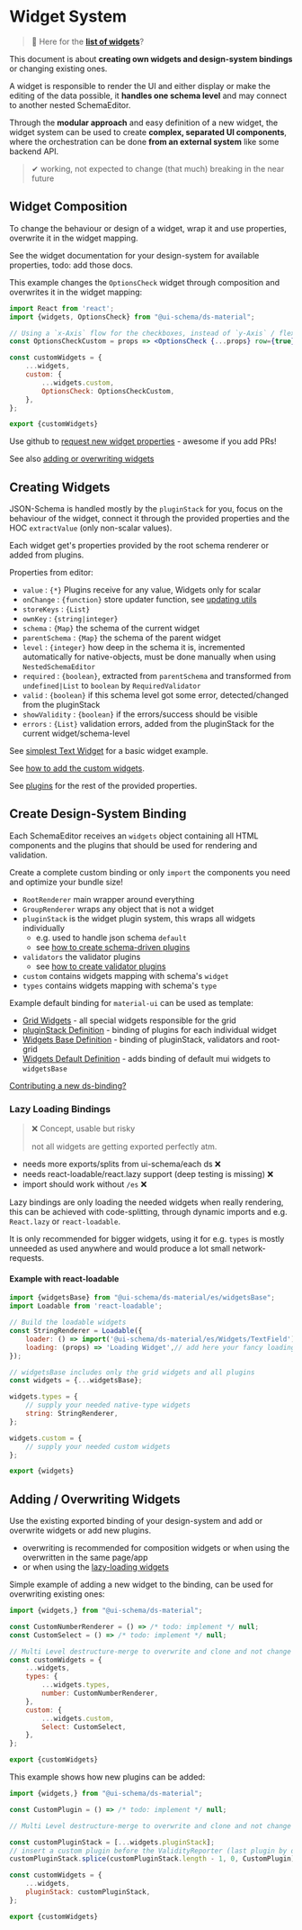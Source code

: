 # Widget System

> 📌 Here for the [**list of widgets**](/docs/overview#widget-list)?

This document is about **creating own widgets and design-system bindings** or changing existing ones.

A widget is responsible to render the UI and either display or make the editing of the data possible, it **handles one schema level** and may connect to another nested SchemaEditor.

Through the **modular approach** and easy definition of a new widget, the widget system can be used to create **complex, separated UI components**, where the orchestration can be done **from an external system** like some backend API.

>
> ✔ working, not expected to change (that much) breaking in the near future
>

## Widget Composition

To change the behaviour or design of a widget, wrap it and use properties, overwrite it in the widget mapping.

See the widget documentation for your design-system for available properties, todo: add those docs.

This example changes the `OptionsCheck` widget through composition and overwrites it in the widget mapping:

```jsx harmony
import React from 'react';
import {widgets, OptionsCheck} from "@ui-schema/ds-material";

// Using a `x-Axis` flow for the checkboxes, instead of `y-Axis` / flex-direction row instead of column 
const OptionsCheckCustom = props => <OptionsCheck {...props} row={true}/>

const customWidgets = {
    ...widgets,
    custom: {
        ...widgets.custom,
        OptionsCheck: OptionsCheckCustom,
    },
};

export {customWidgets}
```

Use github to [request new widget properties](https://github.com/ui-schema/ui-schema/issues/new?template=widget_composition.md) - awesome if you add PRs!

See also [adding or overwriting widgets](#adding--overwriting-widgets)

## Creating Widgets

JSON-Schema is handled mostly by the `pluginStack` for you, focus on the behaviour of the widget, connect it through the provided properties and the HOC `extractValue` (only non-scalar values).

Each widget get's properties provided by the root schema renderer or added from plugins.

Properties from editor:

- `value` : `{*}` Plugins receive for any value, Widgets only for scalar
- `onChange` : `{function}` store updater function, see [updating utils](/docs/core#store-updating-utils)
- `storeKeys` : `{List}`
- `ownKey` : `{string|integer}`
- `schema` : `{Map}` the schema of the current widget
- `parentSchema` : `{Map}` the schema of the parent widget
- `level` : `{integer}` how deep in the schema it is, incremented automatically for native-objects, must be done manually when using `NestedSchemaEditor`
- `required` : `{boolean}`, extracted from `parentSchema` and transformed from `undefined|List` to `boolean` by `RequiredValidator`
- `valid` : `{boolean}` if this schema level got some error, detected/changed from the pluginStack
- `showValidity` : `{boolean}` if the errors/success should be visible
- `errors` : `{List}` validation errors, added from the pluginStack for the current widget/schema-level

See [simplest Text Widget](/docs/core#simplest-text-widget) for a basic widget example.

See [how to add the custom widgets](#adding--overwriting-widgets).

See [plugins](/docs/widget-plugins) for the rest of the provided properties.

## Create Design-System Binding

Each SchemaEditor receives an `widgets` object containing all HTML components and the plugins that should be used for rendering and validation.

Create a complete custom binding or only `import` the components you need and optimize your bundle size!

- `RootRenderer` main wrapper around everything
- `GroupRenderer` wraps any object that is not a widget
- `pluginStack` is the widget plugin system, this wraps all widgets individually
    - e.g. used to handle json schema `default`
    - see [how to create schema-driven plugins](/docs/widget-plugins#creating-plugins)
- `validators` the validator plugins
    - see [how to create validator plugins](/docs/widget-plugins#creating-validator-plugins)
- `custom` contains widgets mapping with schema's `widget`
- `types` contains widgets mapping with schema's `type`
    
Example default binding for `material-ui` can be used as template:

- [Grid Widgets](https://github.com/ui-schema/ui-schema/tree/master/packages/ds-material/src/Grid.js) - all special widgets responsible for the grid
- [pluginStack Definition](https://github.com/ui-schema/ui-schema/tree/master/packages/ds-material/src/pluginStack.js) - binding of plugins for each individual widget
- [Widgets Base Definition](https://github.com/ui-schema/ui-schema/tree/master/packages/ds-material/src/widgetsBase.js) - binding of pluginStack, validators and root-grid
- [Widgets Default Definition](https://github.com/ui-schema/ui-schema/tree/master/packages/ds-material/src/widgets.js) - adds binding of default mui widgets to `widgetsBase`

[Contributing a new ds-binding?](/docs/design-systems#add-design-system-package)

### Lazy Loading Bindings

> ❌ Concept, usable but risky
>
> not all widgets are getting exported perfectly atm.

- needs more exports/splits from ui-schema/each ds ❌
- needs react-loadable/react.lazy support (deep testing is missing) ❌
- import should work without `/es` ❌

Lazy bindings are only loading the needed widgets when really rendering, this can be achieved with code-splitting, through dynamic imports and e.g. `React.lazy` or `react-loadable`.

It is only recommended for bigger widgets, using it for e.g. `types` is mostly unneeded as used anywhere and would produce a lot small network-requests.

#### Example with react-loadable

```js
import {widgetsBase} from "@ui-schema/ds-material/es/widgetsBase";
import Loadable from 'react-loadable';

// Build the loadable widgets
const StringRenderer = Loadable({
    loader: () => import('@ui-schema/ds-material/es/Widgets/TextField').then(module => module.StringRenderer),
    loading: (props) => 'Loading Widget',// add here your fancy loading component
});

// widgetsBase includes only the grid widgets and all plugins
const widgets = {...widgetsBase};

widgets.types = {
    // supply your needed native-type widgets
    string: StringRenderer,
};

widgets.custom = {
    // supply your needed custom widgets
};

export {widgets}
```

## Adding / Overwriting Widgets

Use the existing exported binding of your design-system and add or overwrite widgets or add new plugins.

- overwriting is recommended for composition widgets or when using the overwritten in the same page/app
- or when using the [lazy-loading widgets](#lazy-loading-bindings)

Simple example of adding a new widget to the binding, can be used for overwriting existing ones:

```js
import {widgets,} from "@ui-schema/ds-material";

const CustomNumberRenderer = () => /* todo: implement */ null;
const CustomSelect = () => /* todo: implement */ null;

// Multi Level destructure-merge to overwrite and clone and not change the original ones (shallow-copy)
const customWidgets = {
    ...widgets,
    types: {
        ...widgets.types, 
        number: CustomNumberRenderer,
    },
    custom: {
        ...widgets.custom,
        Select: CustomSelect,
    },
};

export {customWidgets}
```

This example shows how new plugins can be added:

```js
import {widgets,} from "@ui-schema/ds-material";

const CustomPlugin = () => /* todo: implement */ null;

// Multi Level destructure-merge to overwrite and clone and not change the original ones (shallow-copy)

const customPluginStack = [...widgets.pluginStack];
// insert a custom plugin before the ValidityReporter (last plugin by default)
customPluginStack.splice(customPluginStack.length - 1, 0, CustomPlugin);

const customWidgets = {
    ...widgets,
    pluginStack: customPluginStack,
};

export {customWidgets}
```
